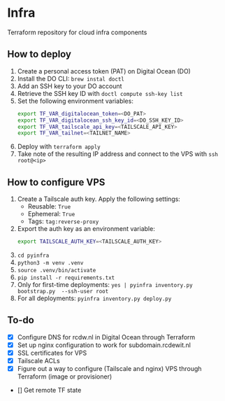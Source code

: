 # Infra

Terraform repository for cloud infra components

## How to deploy

1. Create a personal access token (PAT) on Digital Ocean (DO)
2. Install the DO CLI: `brew instal doctl`
3. Add an SSH key to your DO account
4. Retrieve the SSH key ID with `doctl compute ssh-key list`
5. Set the following environment variables:
    ```bash
    export TF_VAR_digitalocean_token=<DO_PAT>
    export TF_VAR_digitalocean_ssh_key_id=<DO_SSH_KEY_ID>
    export TF_VAR_tailscale_api_key=<TAILSCALE_API_KEY>
    export TF_VAR_tailnet=<TAILNET_NAME>
    ```
6. Deploy with `terraform apply`
7. Take note of the resulting IP address and connect to the VPS with `ssh root@<ip>`

## How to configure VPS
1. Create a Tailscale auth key. Apply the following settings:
    - Reusable: `True`
    - Ephemeral: `True`
    - Tags: `tag:reverse-proxy`
2. Export the auth key as an environment variable:
    ```bash
    export TAILSCALE_AUTH_KEY=<TAILSCALE_AUTH_KEY>
    ```
3. `cd pyinfra`
4. `python3 -m venv .venv`
5. `source .venv/bin/activate`
6. `pip install -r requirements.txt`
7. Only for first-time deployments: `yes | pyinfra inventory.py bootstrap.py  --ssh-user root`
8. For all deployments: `pyinfra inventory.py deploy.py`

<!-- ## VPS configuration

Need to define this as code later on, but for now:

1. [Set up a firewall](https://www.digitalocean.com/community/tutorials/initial-server-setup-with-ubuntu-22-04)
    ```bash
    ufw allow OpenSSH
    ufw enable
    ufw status
    ```
2. [Set up Tailscale](https://tailscale.com/kb/1275/install-ubuntu-2304)
3. [Set up Caddy](https://caddyserver.com/docs/install#debian-ubuntu-raspbian)

```bash
sudo apt install -y debian-keyring debian-archive-keyring apt-transport-https curl
curl -1sLf 'https://dl.cloudsmith.io/public/caddy/stable/gpg.key' | sudo gpg --dearmor -o /usr/share/keyrings/caddy-stable-archive-keyring.gpg
curl -1sLf 'https://dl.cloudsmith.io/public/caddy/stable/debian.deb.txt' | sudo tee /etc/apt/sources.list.d/caddy-stable.list
sudo apt update
sudo apt install caddy
cd ../etc/caddy
nano Caddyfile
``` -->

## To-do
- [x] Configure DNS for rcdw.nl in Digital Ocean through Terraform
- [x] Set up nginx configuration to work for subdomain.rcdewit.nl
- [x] SSL certificates for VPS
- [x] Tailscale ACLs
- [x] Figure out a way to configure (Tailscale and nginx) VPS through Terraform (image or provisioner)
- [] Get remote TF state